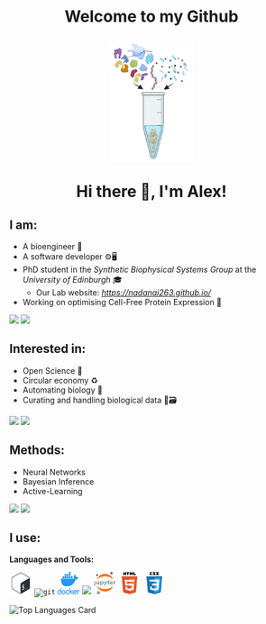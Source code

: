 <h1 align="center">
  
Welcome to my Github


<p align="center">
  <img width="150" src="https://github.com/aperkins19/aperkins19/blob/main/cfpslogo.png" />
</p>  

  
Hi there 👋, I'm Alex!

</h1>



## I am:
* A bioengineer 🧬
* A software developer ⚙🖥️
* PhD student in the *Synthetic Biophysical Systems Group* at the *University of Edinburgh* 🎓
  - Our Lab website: *https://nadanai263.github.io/*
* Working on optimising Cell-Free Protein Expression 🧪

<img height="300" src="https://thumbs.gfycat.com/FearlessMetallicGreathornedowl-size_restricted.gif" /> <img height="300" src="https://thumbs.gfycat.com/BadSecondaryHapuka-size_restricted.gif" />

## Interested in:
* Open Science 🌱
* Circular economy ♻️
* Automating biology 🤖
* Curating and handling biological data 💾🗃️


<img height="270" src="https://thumbs.gfycat.com/DistantBreakableArrowana-size_restricted.gif" /> <img height="270" src="https://thumbs.gfycat.com/DetailedPotableBobolink-size_restricted.gif" />

## Methods:
* Neural Networks
* Bayesian Inference
* Active-Learning


<img height="270" src="https://thumbs.gfycat.com/BarrenUntimelyHairstreakbutterfly-size_restricted.gif" /> <img height="270" src="https://thumbs.gfycat.com/BrightAbandonedEarwig-size_restricted.gif" />


## I use:


**Languages and Tools:**  

<code><img src="https://raw.githubusercontent.com/devicons/devicon/master/icons/bash/bash-original.svg" alt="bash" width="40" height="40"/></code>
<code><img src="https://www.vectorlogo.zone/logos/git-scm/git-scm-icon.svg" alt="git" width="40" height="40"/></code>
<code><img src="https://github.com/aperkins19/aperkins19/blob/main/dockerlogo.png" alt="docker" width="40" height="40"/></code>
<code><img height="40" src="https://raw.githubusercontent.com/shinokada/shinokada/master/assets/python.png"></code>
<code><img src="https://raw.githubusercontent.com/devicons/devicon/master/icons/jupyter/jupyter-original-wordmark.svg" alt="Jupyter" width="40" height="40"/></code>
<code><img src="https://raw.githubusercontent.com/devicons/devicon/master/icons/html5/html5-original-wordmark.svg" alt="html5" width="40" height="40"/></code>
<code><img src="https://raw.githubusercontent.com/devicons/devicon/master/icons/css3/css3-original-wordmark.svg" alt="css3" width="40" height="40"/></code>


![Top Languages Card](https://github-readme-stats.vercel.app/api/top-langs/?username=aperkins19)

<!--
**aperkins19/aperkins19** is a ✨ _special_ ✨ repository because its `README.md` (this file) appears on your GitHub profile.

Here are some ideas to get you started:

- 🔭 I’m currently working on ...
- 🌱 I’m currently learning ...
- 👯 I’m looking to collaborate on ...
- 🤔 I’m looking for help with ...
- 💬 Ask me about ...
- 📫 How to reach me: ...
- 😄 Pronouns: ...
- ⚡ Fun fact: ...
-->
